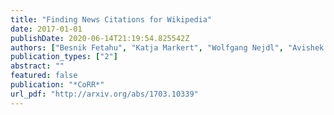 ```yaml
---
title: "Finding News Citations for Wikipedia"
date: 2017-01-01
publishDate: 2020-06-14T21:19:54.825542Z
authors: ["Besnik Fetahu", "Katja Markert", "Wolfgang Nejdl", "Avishek Anand"]
publication_types: ["2"]
abstract: ""
featured: false
publication: "*CoRR*"
url_pdf: "http://arxiv.org/abs/1703.10339"
---
```


